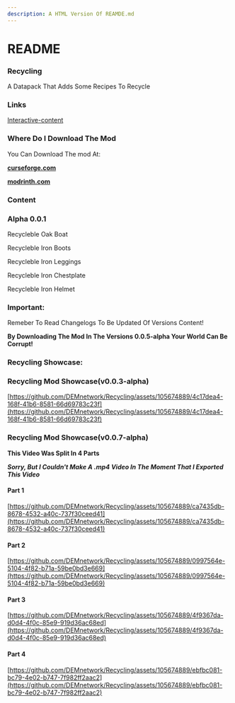 ```yaml
---
description: A HTML Version Of REAMDE.md
---
```


# README

### Recycling <a href="#recycling" id="recycling"></a>

A Datapack That Adds Some Recipes To Recycle

### Links <a href="#links" id="links"></a>

[Interactive-content](https://dem-network-corporation.github.io/Recycling/Interactive-Content/)

### Where Do I Download The Mod <a href="#where-do-i-download-the-mod" id="where-do-i-download-the-mod"></a>

You Can Download The mod At:

[**curseforge.com**](https://www.curseforge.com/minecraft/mc-mods/recycling-mod)

[**modrinth.com**](https://modrinth.com/mod/recycling\_mod)

### Content <a href="#content" id="content"></a>

### Alpha 0.0.1 <a href="#alpha-0-0-1" id="alpha-0-0-1"></a>

Recycleble Oak Boat

Recycleble Iron Boots

Recycleble Iron Leggings

Recycleble Iron Chestplate

Recycleble Iron Helmet

### Important: <a href="#important" id="important"></a>

Remeber To Read Changelogs To Be Updated Of Versions Content!

**By Downloading The Mod In The Versions 0.0.5-alpha Your World Can Be Corrupt!**

### Recycling Showcase: <a href="#recycling-showcase" id="recycling-showcase"></a>

### Recycling Mod Showcase(v0.0.3-alpha) <a href="#recycling-mod-showcase-v0-0-3-alpha" id="recycling-mod-showcase-v0-0-3-alpha"></a>

[https://github.com/DEMnetwork/Recycling/assets/105674889/4c17dea4-168f-41b6-8581-66d69783c23f](https://github.com/DEMnetwork/Recycling/assets/105674889/4c17dea4-168f-41b6-8581-66d69783c23f)

### Recycling Mod Showcase(v0.0.7-alpha) <a href="#recycling-mod-showcase-v0-0-7-alpha" id="recycling-mod-showcase-v0-0-7-alpha"></a>

**This Video Was Split In 4 Parts**

_**Sorry, But I Couldn't Make A .mp4 Video In The Moment That I Exported This Video**_

#### Part 1 <a href="#part-1" id="part-1"></a>

[https://github.com/DEMnetwork/Recycling/assets/105674889/ca7435db-8678-4532-a40c-737f30ceed41](https://github.com/DEMnetwork/Recycling/assets/105674889/ca7435db-8678-4532-a40c-737f30ceed41)

#### Part 2 <a href="#part-2" id="part-2"></a>

[https://github.com/DEMnetwork/Recycling/assets/105674889/0997564e-5104-4f82-b71a-59be0bd3e669](https://github.com/DEMnetwork/Recycling/assets/105674889/0997564e-5104-4f82-b71a-59be0bd3e669)

#### Part 3 <a href="#part-3" id="part-3"></a>

[https://github.com/DEMnetwork/Recycling/assets/105674889/4f9367da-d0d4-4f0c-85e9-919d36ac68ed](https://github.com/DEMnetwork/Recycling/assets/105674889/4f9367da-d0d4-4f0c-85e9-919d36ac68ed)

#### Part 4 <a href="#part-4" id="part-4"></a>

[https://github.com/DEMnetwork/Recycling/assets/105674889/ebfbc081-bc79-4e02-b747-7f982ff2aac2](https://github.com/DEMnetwork/Recycling/assets/105674889/ebfbc081-bc79-4e02-b747-7f982ff2aac2)
